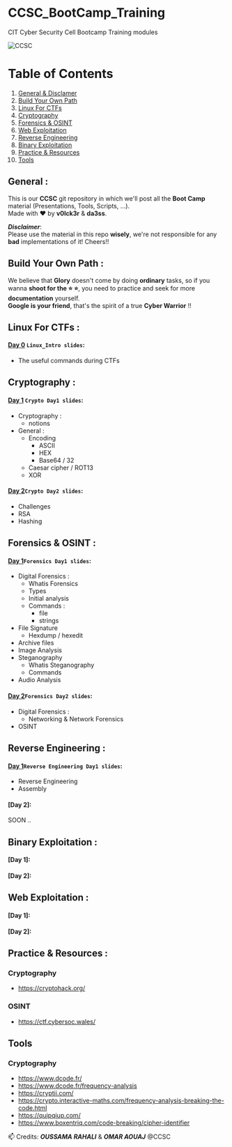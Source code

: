 # CCSC_BootCamp_Training
CIT Cyber Security Cell Bootcamp Training modules

![CCSC](https://i.imgur.com/zMOfQoe.png)

# Table of Contents
1. [General & Disclamer](#general)
2. [Build Your Own Path](#build)
3. [Linux For CTFs](#linux)
4. [Cryptography](#crypto)
5. [Forensics & OSINT](#osint)
6. [Web Exploitation](#web)
7. [Reverse Engineering](#rev)
8. [Binary Exploitation](#pwn)
9. [Practice & Resources](#practice)
10. [Tools](#tools)

## General :<a name="general" />
This is our **CCSC** git repository in which we'll post all the **Boot Camp** material (Presentations, Tools, Scripts, ...). <br />
Made with :heart: by **v0lck3r** & **da3ss**.

***Disclaimer***: <br/>
Please use the material in this repo **wisely**, we're not responsible for any **bad** implementations of it! Cheers!!

## Build Your Own Path :<a name="build" /> <br/>
We believe that **Glory** doesn't come by doing **ordinary** tasks, so if you wanna **shoot for the :star: :star:**, you need to practice and seek for more **documentation** yourself. <br/>
**Google is your friend**, that's the spirit of a true **Cyber Warrior** !!

## Linux For CTFs :<a name="linux" />
#### [Day 0](https://github.com/v0lck3r/CCSC_BootCamp_Training/tree/main/Linux_Intro) `Linux_Intro slides`:

- The useful commands during CTFs

## Cryptography :<a name="crypto" />
#### [Day 1](https://github.com/v0lck3r/CCSC_BootCamp_Training/tree/main/Crypto/Day1) `Crypto Day1 slides`:

- Cryptography :
    - notions
- General :
    - Encoding
      - ASCII
      - HEX
      - Base64 / 32
    - Caesar cipher / ROT13
    - XOR

#### [Day 2](https://github.com/v0lck3r/CCSC_BootCamp_Training/tree/main/Crypto/Day2)`Crypto Day2 slides`:

- Challenges
- RSA
- Hashing

## Forensics & OSINT :<a name="osint" />
#### [Day 1](https://github.com/v0lck3r/CCSC_BootCamp_Training/tree/main/Forensics_OSINT/Day3)`Forensics Day1 slides`:

- Digital Forensics :
  - Whatis Forensics
  - Types
  - Initial analysis
  - Commands :
    - file
    - strings
- File Signature
    - Hexdump / hexedit
- Archive files
- Image Analysis
- Steganography
    - Whatis Steganography
    - Commands
- Audio Analysis

#### [Day 2](https://github.com/v0lck3r/CCSC_BootCamp_Training/tree/main/Forensics_OSINT/Day4)`Forensics Day2 slides`:

- Digital Forensics :
  - Networking & Network Forensics
- OSINT 

## Reverse Engineering :<a name="rev" />
#### [Day 1](https://github.com/v0lck3r/CCSC_BootCamp_Training/tree/main/rev)`Reverse Engineering Day1 slides`:

- Reverse Engineering
- Assembly

#### [Day 2]:
SOON ..

## Binary Exploitation :<a name="pwn" />
#### [Day 1]:
#### [Day 2]:

## Web Exploitation :<a name="web" />
#### [Day 1]:
#### [Day 2]:

## Practice & Resources :<a name="practice" />

### Cryptography
-   https://cryptohack.org/

### OSINT
-   https://ctf.cybersoc.wales/   

## Tools <a name="tools" />

### Cryptography
- https://www.dcode.fr/
- https://www.dcode.fr/frequency-analysis
- https://cryptii.com/
- https://crypto.interactive-maths.com/frequency-analysis-breaking-the-code.html
- https://quipqiup.com/
- https://www.boxentriq.com/code-breaking/cipher-identifier




📫 Credits: 
***OUSSAMA RAHALI*** & ***OMAR AOUAJ*** @CCSC

